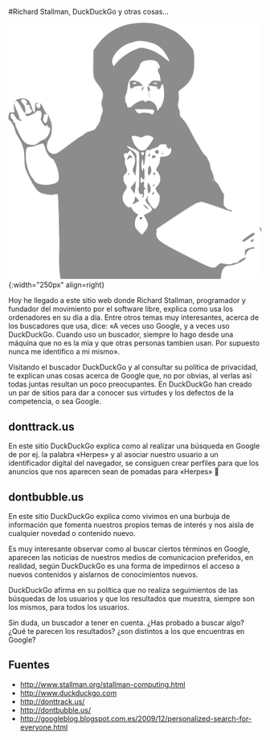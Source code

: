 
#Richard Stallman, DuckDuckGo y otras cosas…

![Richard Stallman](priest-151518_1280.png){:width="250px" align=right}

Hoy he llegado a este sitio web donde Richard Stallman,  programador y fundador del movimiento por el software libre, explica como usa los ordenadores en su dia a dia. Entre otros temas muy interesantes, acerca de los buscadores que usa, dice: «A veces uso Google, y a veces uso DuckDuckGo. Cuando uso un buscador, siempre lo hago desde una máquina que no es la mia y que otras personas tambien usan. Por supuesto nunca me identifico a mi mismo».

Visitando el buscador DuckDuckGo y al consultar su política de privacidad, te explican unas cosas acerca de Google que, no por obvias, al verlas así todas juntas resultan un poco preocupantes. En DuckDuckGo han creado un par de sitios para dar a conocer sus virtudes y los defectos de la competencia, o sea Google.

## donttrack.us
En este sitio DuckDuckGo explica como al realizar una búsqueda en Google de por ej. la palabra «Herpes» y al asociar nuestro usuario a un identificador digital del navegador, se consiguen crear perfiles para que los anuncios que nos aparecen sean  de pomadas para «Herpes» 🙂

## dontbubble.us
En este sitio DuckDuckGo explica como vivimos en una burbuja de información que fomenta nuestros propios temas de interés y nos aisla de cualquier novedad o contenido nuevo.

Es muy interesante observar como al buscar ciertos términos en Google, aparecen las noticias de nuestros medios de comunicacion preferidos, en realidad, según DuckDuckGo es una forma de impedirnos el acceso a nuevos contenidos y aislarnos de conocimientos nuevos.

DuckDuckGo afirma en su política que no realiza seguimientos de las búsquedas de los usuarios y que los resultados que muestra, siempre son los mismos, para todos los usuarios.

Sin duda, un buscador a tener en cuenta. ¿Has probado a buscar algo? ¿Qué te parecen los resultados? ¿son distintos a los que encuentras en Google?

## Fuentes

* http://www.stallman.org/stallman-computing.html
* http://www.duckduckgo.com
* http://donttrack.us/
* http://dontbubble.us/
* http://googleblog.blogspot.com.es/2009/12/personalized-search-for-everyone.html

